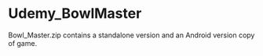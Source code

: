 # Udemy_BowlMaster
Bowl_Master.zip contains a standalone version and an Android version copy of game. 
